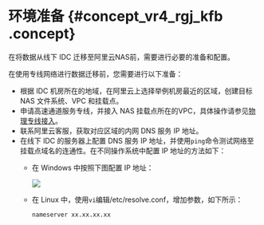 # 环境准备 {#concept_vr4_rgj_kfb .concept}

在将数据从线下 IDC 迁移至阿里云NAS前，需要进行必要的准备和配置。

在使用专线网络进行数据迁移前，您需要进行以下准备：

-   根据 IDC 机房所在的地域，在阿里云上选择举例机房最近的区域，创建目标 NAS 文件系统、VPC 和挂载点。
-   申请高速通道服务专线，并接入 NAS 挂载点所在的VPC，具体操作请参见[物理专线接入](../../../../intl.zh-CN/快速入门（新版）/物理专线接入.md#)。
-   联系阿里云客服，获取对应区域的内网 DNS 服务 IP 地址。
-   在线下 IDC 的服务器上配置 DNS 服务 IP 地址，并使用`ping`命令测试网络至挂载点域名的连通性。在不同操作系统中配置 IP 地址的方法如下：
    -   在 Windows 中按照下图配置 IP 地址：

        ![](http://static-aliyun-doc.oss-cn-hangzhou.aliyuncs.com/assets/img/22746/153916266113482_zh-CN.png)

    -   在 Linux 中，使用`vi`编辑/etc/resolve.conf，增加参数，如下所示：

        ```
        nameserver xx.xx.xx.xx
        ```


